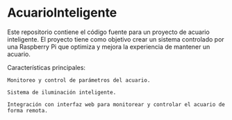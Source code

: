 # AcuarioInteligente
Este repositorio contiene el código fuente para un proyecto de acuario inteligente. El proyecto tiene como objetivo crear un sistema controlado por una Raspberry Pi que optimiza y mejora la experiencia de mantener un acuario.

Características principales:

    Monitoreo y control de parámetros del acuario.
    
    Sistema de iluminación inteligente.
    
    Integración con interfaz web para monitorear y controlar el acuario de forma remota.

